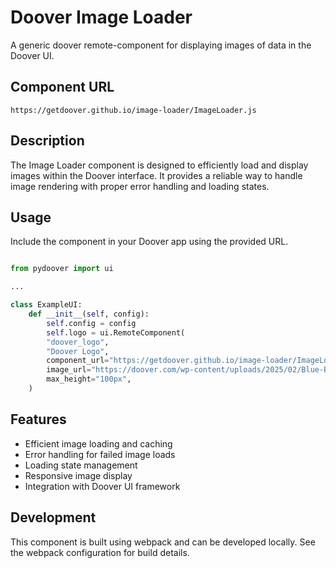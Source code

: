 # Doover Image Loader
A generic doover remote-component for displaying images of data in the Doover UI.

## Component URL
```
https://getdoover.github.io/image-loader/ImageLoader.js
```
## Description
The Image Loader component is designed to efficiently load and display images within the Doover interface. It provides a reliable way to handle image rendering with proper error handling and loading states.
## Usage
Include the component in your Doover app using the provided URL.

```python

from pydoover import ui

...

class ExampleUI:
    def __init__(self, config):
        self.config = config
        self.logo = ui.RemoteComponent(
        "doover_logo",
        "Doover Logo",
        component_url="https://getdoover.github.io/image-loader/ImageLoader.js",
        image_url="https://doover.com/wp-content/uploads/2025/02/Blue-Background-2.png",
        max_height="100px",
    )

```
## Features
- Efficient image loading and caching
- Error handling for failed image loads
- Loading state management
- Responsive image display
- Integration with Doover UI framework

## Development
This component is built using webpack and can be developed locally. See the webpack configuration for build details.